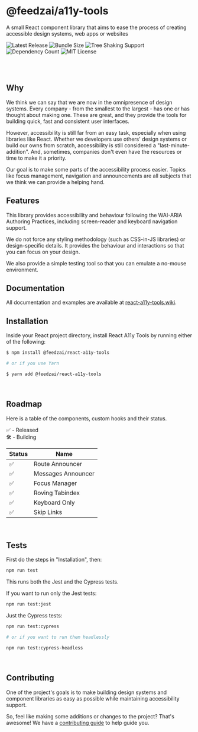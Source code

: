 # @feedzai/a11y-tools

A small React component library that aims to ease the process of creating accessible design systems, web apps or websites
<br />
<p>
  <img alt="Latest Release" src="https://badgen.net/npm/v/@feedzai/react-a11y-tools"/>
  <img alt="Bundle Size" src="https://badgen.net/bundlephobia/minzip/@feedzai/react-a11y-tools"/>
  <img alt="Tree Shaking Support" src="https://badgen.net/bundlephobia/tree-shaking/@feedzai/react-a11y-tools"/>
  <img alt="Dependency Count" src="https://badgen.net/bundlephobia/dependency-count/@feedzai/react-a11y-tools"/>
  <img alt="MIT License" src="https://badgen.net/npm/license/@feedzai/react-a11y-tools"/>
</p>
<br />
<br/>

## Why
We think we can say that we are now in the omnipresence of design systems. Every company - from the smallest to the largest - has one or has thought about making one. These are great, and they provide the tools for building quick, fast and consistent user interfaces.

However, accessibility is still far from an easy task, especially when using libraries like React. Whether we developers use others' design systems or build our owns from scratch, accessibility is still considered a "last-minute-addition". And, sometimes, companies don't even have the resources or time to make it a priority.

Our goal is to make some parts of the accessibility process easier. Topics like focus management, navigation and announcements are all subjects that we think we can provide a helping hand.
<br/>

## Features
This library provides accessibility and behaviour following the WAI-ARIA Authoring Practices, including screen-reader and keyboard navigation support.

We do not force any styling methodology (such as CSS-in-JS libraries) or design-specific details. It provides the behaviour and interactions so that you can focus on your design.

We also provide a simple testing tool so that you can emulate a no-mouse environment.
<br/>

## Documentation
All documentation and examples are available at [react-a11y-tools.wiki](https://react-a11y-tools.wiki).

## Installation
Inside your React project directory, install React A11y Tools by running either of the following:

```sh
$ npm install @feedzai/react-a11y-tools

# or if you use Yarn

$ yarn add @feedzai/react-a11y-tools
```
<br/>

## Roadmap

Here is a table of the components, custom hooks and their status.

✅ - Released<br/>
🛠 - Building<br/>

| Status | Name           |
| ------ | -------------- |
| ✅     | Route Announcer      |
| ✅     | Messages Announcer          |
| ✅     | Focus Manager   |
| ✅     | Roving Tabindex       |
| ✅     | Keyboard Only      |
| ✅     | Skip Links |
<br/>

## Tests
First do the steps in "Installation", then:

```sh
npm run test
```

This runs both the Jest and the Cypress tests.

If you want to run only the Jest tests:

```sh
npm run test:jest
```

Just the Cypress tests:
```sh
npm run test:cypress

# or if you want to run them headlessly

npm run test:cypress-headless
```
<br/>

## Contributing
One of the project's goals is to make building design systems and component libraries as easy as possible while maintaining accessibility support.

So, feel like making some additions or changes to the project? That's awesome! We have a
[contributing guide](./CONTRIBUTING.md) to help guide you.
